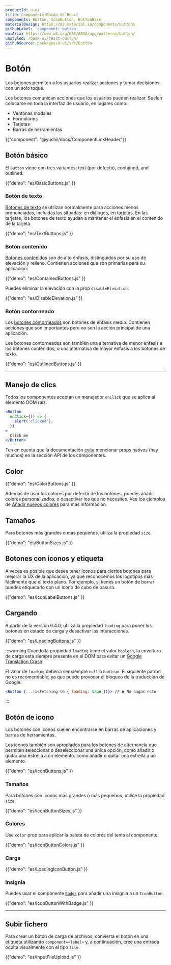 ```yaml
---
productId: u-ui
title: Componente Botón de React
components: Button, IconButton, ButtonBase
materialDesign: https://m2.material.io/components/buttons
githubLabel: 'component: button'
waiAria: https://www.w3.org/WAI/ARIA/apg/patterns/button/
unstyled: /base-ui/react-button/
githubSource: packages/u-ui/src/Button
---
```


# Botón

<p class="description">Los botones permiten a los usuarios realizar acciones y tomar decisiones con un solo toque.</p>

Los botones comunican acciones que los usuarios pueden realizar. Suelen colocarse en toda la interfaz de usuario, en lugares como:

- Ventanas modales
- Formularios
- Tarjetas
- Barras de herramientas

{{"component": "@yushii/docs/ComponentLinkHeader"}}

## Botón básico

El `Button` viene con tres variantes: text (por defecto), contained, and outlined.

{{"demo": "es/BasicButtons.js" }}

### Botón de texto

[Botones de texto](https://m2.material.io/components/buttons#text-button)
se utilizan normalmente para acciones menos pronunciadas, incluidas las situadas: en diálogos, en tarjetas.
En las tarjetas, los botones de texto ayudan a mantener el énfasis en el contenido de la tarjeta.

{{"demo": "es/TextButtons.js" }}

### Botón contenido

[Botones contenidos](https://m2.material.io/components/buttons#contained-button)
son de alto énfasis, distinguidos por su uso de elevación y relleno.
Contienen acciones que son primarias para su aplicación.

{{"demo": "es/ContainedButtons.js" }}

Puedes eliminar la elevación con la prop `disableElevation`.

{{"demo": "es/DisableElevation.js" }}

### Botón contorneado

Los [botones contorneados](https://m2.material.io/components/buttons#outlined-button) son botones de énfasis medio.
Contienen acciones que son importantes pero no son la acción principal de una aplicación.

Los botones contorneados son también una alternativa de menor énfasis a los botones contenidos,
o una alternativa de mayor énfasis a los botones de texto.

{{"demo": "es/OutlinedButtons.js" }}

***

## Manejo de clics

Todos los componentes aceptan un manejador `onClick` que se aplica al elemento DOM raíz.

```jsx
<Button
  onClick={() => {
    alert('clicked');
  }}
>
  Click me
</Button>
```

Ten en cuenta que la documentación [evita](/u-ui/guides/api/#native-properties) mencionar props nativos (hay muchos) en la sección API de los componentes.

## Color

{{"demo": "es/ColorButtons.js" }}

Además de usar los colores por defecto de los botones, puedes añadir colores personalizados, o desactivar los que no necesites. Vea los ejemplos de [Añadir nuevos colores](/u-ui/customization/palette/#custom-colors) para más información.

## Tamaños

Para botones más grandes o más pequeños, utiliza la propiedad `size`.

{{"demo": "es/ButtonSizes.js" }}

## Botones con iconos y etiqueta

A veces es posible que desee tener iconos para ciertos botones para mejorar la UX de la aplicación, ya que reconocemos los logotipos más fácilmente que el texto plano. Por ejemplo, si tienes un botón de borrar puedes etiquetarlo con un icono de cubo de basura.

{{"demo": "es/IconLabelButtons.js" }}

## Cargando

A partir de la versión 6.4.0, utiliza la propiedad `loading` para poner los botones en estado de carga y desactivar las interacciones.

{{"demo": "es/LoadingButtons.js" }}

:::warning
Cuando la propiedad `loading` tiene el valor `boolean`, la envoltura de carga está siempre presente en el DOM para evitar un [Google Translation Crash](https://github.com/mui/material-ui/issues/27853).

El valor de `loading` debería ser siempre `null` o `boolean`. El siguiente patrón no es recomendable, ya que puede provocar el bloqueo de la traducción de Google:

```jsx
<Button {...(isFetching && { loading: true })}> // ❌ No hagas esto
```

:::

## Botón de icono

Los botones con iconos suelen encontrarse en barras de aplicaciones y barras de herramientas.

Los iconos también son apropiados para los botones de alternancia que permiten seleccionar o deseleccionar una única opción, como añadir o quitar una estrella a un elemento.
como añadir o quitar una estrella a un elemento.

{{"demo": "es/IconButtons.js" }}

### Tamaños

Para botones con iconos más grandes o más pequeños, utilice la propiedad `size`.

{{"demo": "es/IconButtonSizes.js" }}

### Colores

Use `color` prop para aplicar la paleta de colores del tema al componente.

{{"demo": "es/IconButtonColors.js" }}

### Carga

{{"demo": "es/LoadingIconButton.js" }}

### Insignia

Puedes usar el componente [`Badge`](/u-ui/react-badge/) para añadir una insignia a un `IconButton`.

{{"demo": "es/IconButtonWithBadge.js" }}

***

## Subir fichero

Para crear un botón de carga de archivos, convierta el botón en una etiqueta utilizando `component=«label»` y, a continuación, cree una entrada oculta visualmente con el tipo `file`.

{{"demo": "es/InputFileUpload.js" }}
